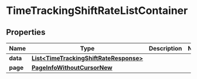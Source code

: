 

# TimeTrackingShiftRateListContainer


## Properties

| Name | Type | Description | Notes |
|------------ | ------------- | ------------- | -------------|
|**data** | [**List&lt;TimeTrackingShiftRateResponse&gt;**](TimeTrackingShiftRateResponse.md) |  |  |
|**page** | [**PageInfoWithoutCursorNew**](PageInfoWithoutCursorNew.md) |  |  |



